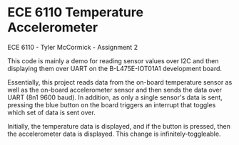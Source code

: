 # ECE 6110 Temperature Accelerometer

ECE 6110 - Tyler McCormick - Assignment 2

This code is mainly a demo for reading sensor values over I2C and then displaying them
over UART on the B-L475E-IOT01A1 development board.

Essentially, this project reads data from the on-board temperature sensor as well as the 
on-board accelerometer sensor and then sends the data over UART (8n1 9600 baud). In
addition, as only a single sensor's data is sent, pressing the blue button on the board triggers an interrupt 
that toggles which set of data is sent over.

Initially, the temperature data is displayed, and if the button is pressed, then the accelerometer data is displayed.
This change is infinitely-toggleable. 
